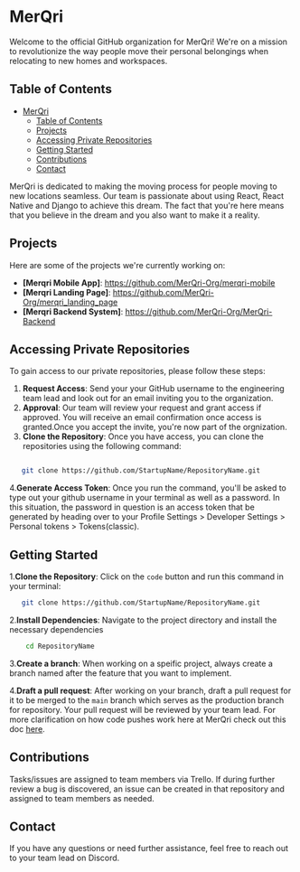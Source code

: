 # MerQri

Welcome to the official GitHub organization for MerQri! We're on a mission to revolutionize the way people move their personal belongings when relocating to new homes and workspaces.

## Table of Contents

- [MerQri](#merqri)
  - [Table of Contents](#table-of-contents)
  - [Projects](#projects)
  - [Accessing Private Repositories](#accessing-private-repositories)
  - [Getting Started](#getting-started)
  - [Contributions](#contributions)
  - [Contact](#contact)

MerQri is dedicated to making the moving process for people moving to new locations seamless. Our team is passionate about using React, React Native and Django to achieve this dream. The fact that you're here means that you believe in the dream and you also want to make it a reality.

## Projects

Here are some of the projects we're currently working on:

- **[Merqri Mobile App]**: <https://github.com/MerQri-Org/merqri-mobile>
- **[Merqri Landing Page]**: <https://github.com/MerQri-Org/merqri_landing_page>
- **[Merqri Backend System]**: <https://github.com/MerQri-Org/MerQri-Backend>

## Accessing Private Repositories

To gain access to our private repositories, please follow these steps:

1. **Request Access**: Send your your GitHub username to the engineering team lead and look out for an email inviting you to the organization.
2. **Approval**: Our team will review your request and grant access if approved. You will receive an email confirmation once access is granted.Once you accept the invite, you're now part of the orgnization.
3. **Clone the Repository**: Once you have access, you can clone the repositories using the following command:

```bash

   git clone https://github.com/StartupName/RepositoryName.git
```

4.**Generate Access Token**: Once you run the command, you'll be asked to type out your github username in your terminal as well as a password. In this situation, the password in question is an access token that be generated by heading over to your Profile Settings > Developer Settings > Personal tokens > Tokens(classic).

## Getting Started

1.**Clone the Repository**: Click on the `code` button and run this command in your terminal:

```bash
   git clone https://github.com/StartupName/RepositoryName.git
```

2.**Install Dependencies**: Navigate to the project directory and install the necessary dependencies

``` bash
    cd RepositoryName
```

3.**Create a branch**: When working on a speific project, always create a branch named after the feature that you want to implement.

4.**Draft a pull request**: After working on your branch, draft a pull request for it to be merged to the `main` branch which serves as the production branch for repository. Your pull request will be reviewed by your team lead. For more clarification on how code pushes work here at MerQri check out this doc [here](/code-push.md).

## Contributions

Tasks/issues are assigned to team members via Trello. If during further review a bug is discovered, an issue can be created in that repository and assigned to team members as needed.

## Contact

If you have any questions or need further assistance, feel free to reach out to your team lead on Discord.
